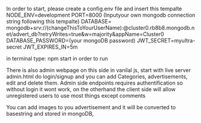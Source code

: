 In order to start, please create a config.env file and insert this tempalte
NODE_ENV=development
PORT=8000
(Inputyour own mongodb connection string following this tempalte)
DATABASE= mongodb+srv://(changeThisToYourUserName):<PASSWORD>@cluster0.rb8b8.mongodb.net/advert_db?retryWrites=true&w=majority&appName=Cluster0
DATABASE_PASSWORD=(your mongoDB password)
JWT_SECRET=myultra-secret
JWT_EXPIRES_IN=5m

in terminal type: npm start    in order to run

There is also admin webpage on this side in vanilal js,
start with live server admin.html do login/signup and you can add
Categories, advertisements, edit and delete them. Admin side endpoints requires authentification 
so without login it wont work, on the otherhand the client side will allow unregistered users to use most things except comments


You can add images to you advertisement and it will be converted to basestring and stored in mongoDB, 
